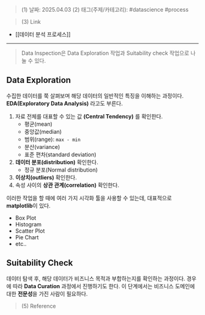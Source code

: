 >(1) 날짜: 2025.04.03
>(2) 태그(주제/카테고리): #datascience #process 

>(3) Link
- [[데이터 분석 프로세스]]
---

> Data Inspection은 Data Exploration 작업과 Suitability check 작업으로 나눌 수 있다.

## Data Exploration
수집한 데이터를 쭉 살펴보며 해당 데이터의 일반적인 특징을 이해하는 과정이다. 
**EDA(Exploratory Data Analysis)** 라고도 부른다.

1. 자료 전체를 대표할 수 있는 값 **(Central Tendency)** 를 확인한다.
	- 평균(mean)
	- 중앙값(median)
	- 범위(range): `max - min`
	- 분산(variance)
	- 표준 편차(standard deviation)
2. **데이터 분포(distribution)** 확인한다.
	- 정규 분포(Normal distribution)
3. **이상치(outliers)** 확인한다.
4. 속성 사이의 **상관 관계(correlation)** 확인한다.

이러한 작업을 할 때에 여러 가지 시각화 툴을 사용할 수 있는데, 대표적으로 **matplotlib**이 있다.
- Box Plot
- Histogram
- Scatter Plot
- Pie Chart
- etc..

## Suitability Check
데이터 탐색 후, 해당 데이터가 비즈니스 목적과 부합하는지를 확인하는 과정이다. 경우에 따라 **Data Curation** 과정에서 진행하기도 한다. 이 단계에서는 비즈니스 도메인에 대한 **전문성**을 가진 사람이 필요하다.


>(5) Reference

